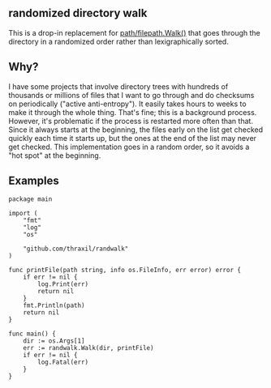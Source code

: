 ## randomized directory walk

This is a drop-in replacement for [path/filepath.Walk()](https://golang.org/pkg/path/filepath/#Walk) that goes
through the directory in a randomized order rather than
lexigraphically sorted.

## Why?

I have some projects that involve directory trees with hundreds of
thousands or millions of files that I want to go through and do
checksums on periodically ("active anti-entropy"). It easily takes
hours to weeks to make it through the whole thing. That's fine; this
is a background process. However, it's problematic if the process is
restarted more often than that. Since it always starts at the
beginning, the files early on the list get checked quickly each time
it starts up, but the ones at the end of the list may never get
checked. This implementation goes in a random order, so it avoids a
"hot spot" at the beginning.

## Examples

```
package main

import (
	"fmt"
	"log"
	"os"

	"github.com/thraxil/randwalk"
)

func printFile(path string, info os.FileInfo, err error) error {
	if err != nil {
		log.Print(err)
		return nil
	}
	fmt.Println(path)
	return nil
}

func main() {
	dir := os.Args[1]
	err := randwalk.Walk(dir, printFile)
	if err != nil {
		log.Fatal(err)
	}
}
```

